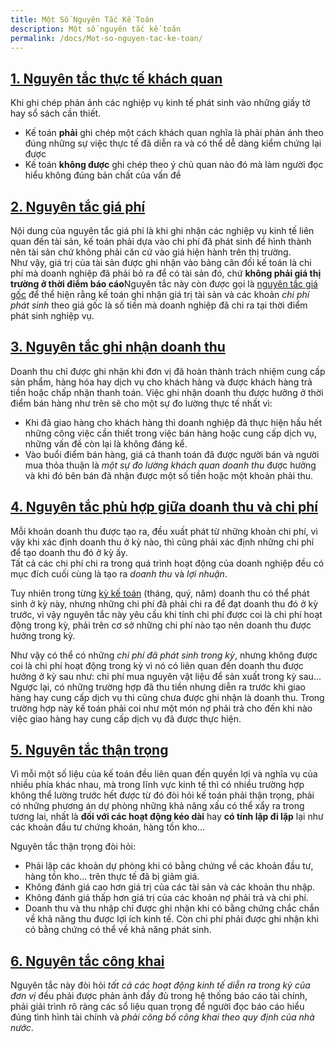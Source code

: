 ```yaml
---
title: Một Số Nguyên Tắc Kế Toán
description: Một số nguyên tắc kế toán
permalink: /docs/Mot-so-nguyen-tac-ke-toan/
---
```



## <a href="javascript:void(0);">1. Nguyên tắc thực tế khách quan</a>
Khi ghi chép phản ảnh các nghiệp vụ kinh tế phát sinh vào những giấy tờ hay sổ sách cần thiết.
 * Kế toán **phải** ghi chép một cách khách quan nghĩa là phải phản ánh theo đúng những sự việc thực tế đã diễn ra và có thể dễ dàng kiểm chứng lại được
 * Kế toán **không được** ghi chép theo ý chủ quan nào đó mà làm người đọc hiểu không đúng bản chất của vấn đề

## <a href="javascript:void(0);">2. Nguyên tắc giá phí </a>
Nội dung của nguyên tắc giá phí là khi ghi nhận các nghiệp vụ kinh tế liên quan đến tài sản, kế toán phải dựa vào chi phí đã phát sinh để hình thành nên tài sản chứ không phải căn cứ vào giá hiện hành trên thị trường. <br/>
Như vậy, giá trị của tài sản được ghi nhận vào bảng cân đối kế toán là chi phí mà doanh nghiệp đã phải bỏ ra để có tài sản đó, chứ **không phải giá thị trường ở thời điểm báo cáo**Nguyên tắc này còn được gọi là <a href="javascript:void(0);">nguyên tắc giá gốc</a> để thể hiện rằng kế toán ghi nhận giá trị tài sản và các khoản *chi phí phát sinh* theo giá gốc là số tiền mà doanh nghiệp đã chi ra tại thời điểm phát sinh nghiệp vụ.

## <a href="javascript:void(0);">3. Nguyên tắc ghi nhận doanh thu</a>
Doanh thu chỉ được ghi nhận khi đơn vị đã hoàn thành trách nhiệm cung cấp sản phẩm, hàng hóa hay dịch vụ cho khách hàng và được khách hàng trả tiền hoặc chấp nhận thanh toán. 
Việc ghi nhận doanh thu được hưởng ở thời điểm bán hàng như trên sẽ cho một sự đo lường thực tế nhất vì:
 * Khi đã giao hàng cho khách hàng thì doanh nghiệp đã thực hiện hầu hết những công việc cần thiết trong việc bán hàng hoặc cung cấp dịch vụ, những vấn đề còn lại là không đáng kể.
 * Vào buổi điểm bán hàng, giá cả thanh toán đã được người bán và người mua thỏa thuận là *một sự đo lường khách quan doanh thu* được hưởng và khi đó bên bán đã nhận được một số tiền hoặc một khoản phải thu. 

## <a href="javascript:void(0);">4. Nguyên tắc phù hợp giữa doanh thu và chi phí</a>
Mỗi khoản doanh thu được tạo ra, đều xuất phát từ những khoản chi phí, vì vậy khi xác định doanh thu ở kỳ nào, thì cũng phải xác định những chi phí để tạo doanh thu đó ở kỳ ấy.<br/>
Tất cả các chi phí chi ra trong quá trình hoạt động của doanh nghiệp đều có mục đích cuối cùng là tạo ra *doanh thu* và *lợi nhuận*.<br/>

Tuy nhiên trong từng <a href="https://nghethuatketoan.vn/docs/Khai-niem-don-vi-ke-toan/#kh%C3%A1i-ni%E1%BB%87m-k%E1%BB%B3-k%E1%BA%BF-to%C3%A1n">kỳ kế toán</a> (tháng, quý, năm) doanh thu có thể phát sinh ở kỳ này, nhưng những chi phí đã phải chi ra để đạt doanh thu đó ở kỳ trước, vì vậy nguyên tắc này yêu cầu khi tính chi phí được coi là chi phí hoạt động trong kỳ, phải trên cơ sở những chi phí nào tạo nên doanh thu được hưởng trong kỳ.<br/>

Như vậy có thể có những *chi phí đã phát sinh trong kỳ*, nhưng không được coi là chi phí hoạt động trong kỳ vì nó có liên quan đến doanh thu được hưởng ở kỳ sau như: chi phí mua nguyên vật liệu để sản xuất trong kỳ sau...<br/>
Ngược lại, có những trường hợp đã thu tiền nhưng diễn ra trước khi giao hàng hay cung cấp dịch vụ thì cũng chưa được ghi nhận là doanh thu. Trong trường hợp này kế toán phải coi như một món nợ phải trả cho đến khi nào việc giao hàng hay cung cấp dịch vụ đã được thực hiện. 

## <a href="javascript:void(0);">5. Nguyên tắc thận trọng</a>
Vì mỗi một số liệu của kế toán đều liên quan đến quyền lợi và nghĩa vụ của nhiều phía khác nhau, mà trong lĩnh vực kinh tế thì có nhiều trường hợp không thể lường trước hết được từ đó đòi hỏi kế toán phải thận trọng, phải có những phương án dự phòng những khả năng xấu có thể xẩy ra trong tương lai, nhất là **đối với các hoạt động kéo dài** hay **có tính lặp đi lặp** lại như các khoản đầu tư chứng khoán, hàng tồn kho...<br/>

Nguyên tắc thận trọng đòi hỏi:
 * Phải lập các khoản dự phòng khi có bằng chứng về các khoản đầu tư, hàng tồn kho... trên thực tế đã bị giảm giá.
 * Không đánh giá cao hơn giá trị của các tài sản và các khoản thu nhập.
 * Không đánh giá thấp hơn giá trị của các khoản nợ phải trả và chi phí.
 * Doanh thu và thu nhập chỉ được ghi nhận khi có bằng chứng chắc chắn về khả năng thu được lợi ích kinh tế. Còn chi phí phải được ghi nhận khi có bằng chứng có thể về khả năng phát sinh. 

## <a href="javascript:void(0);">6. Nguyên tắc công khai</a>
Nguyên tắc này đòi hỏi *tất cả các hoạt động kinh tế diễn ra trong kỳ của đơn vị* đều phải được phản ảnh đầy đủ trong hệ thống báo cáo tài chính, phải giải trình rõ ràng các sổ liệu quan trọng để người đọc báo cáo hiểu đúng tình hình tài chính và *phải công bố công khai theo quy định của nhà nước*. 